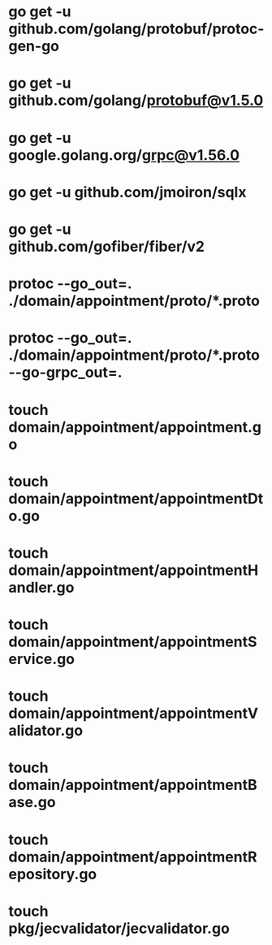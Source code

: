 <!-- Package List -->
# go get -u github.com/golang/protobuf/protoc-gen-go
# go get -u github.com/golang/protobuf@v1.5.0
# go get -u google.golang.org/grpc@v1.56.0
# go get -u github.com/jmoiron/sqlx
# go get -u github.com/gofiber/fiber/v2

<!-- Command -->
<!-- ! Generate Proto -->
# protoc --go_out=. ./domain/appointment/proto/*.proto
<!-- ! Generate Proto GRPC -->
# protoc --go_out=. ./domain/appointment/proto/*.proto --go-grpc_out=.
<!-- ! Create File -->
# touch domain/appointment/appointment.go
# touch domain/appointment/appointmentDto.go
# touch domain/appointment/appointmentHandler.go
# touch domain/appointment/appointmentService.go
# touch domain/appointment/appointmentValidator.go
# touch domain/appointment/appointmentBase.go
# touch domain/appointment/appointmentRepository.go

# touch pkg/jecvalidator/jecvalidator.go

